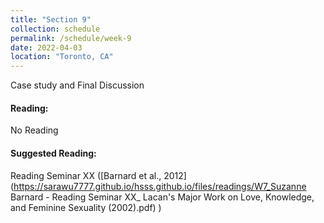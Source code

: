 ```yaml
---
title: "Section 9"
collection: schedule
permalink: /schedule/week-9
date: 2022-04-03
location: "Toronto, CA"
---
```


Case study and Final Discussion


#### Reading:
No Reading


#### Suggested Reading: 
Reading Seminar XX ([Barnard et al., 2012](https://sarawu7777.github.io/hsss.github.io/files/readings/W7_Suzanne Barnard - Reading Seminar XX_ Lacan's Major Work on Love, Knowledge, and Feminine Sexuality (2002).pdf)
)
